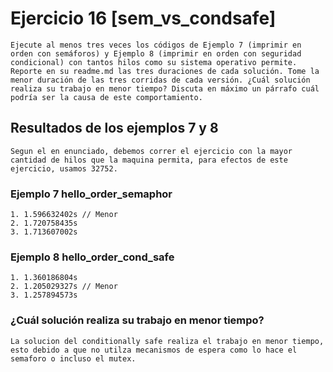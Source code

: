 # Ejercicio 16 [sem_vs_condsafe]
    Ejecute al menos tres veces los códigos de Ejemplo 7 (imprimir en orden con semáforos) y Ejemplo 8 (imprimir en orden con seguridad condicional) con tantos hilos como su sistema operativo permite. Reporte en su readme.md las tres duraciones de cada solución. Tome la menor duración de las tres corridas de cada versión. ¿Cuál solución realiza su trabajo en menor tiempo? Discuta en máximo un párrafo cuál podría ser la causa de este comportamiento.

## Resultados de los ejemplos 7 y 8

    Segun el en enunciado, debemos correr el ejercicio con la mayor cantidad de hilos que la maquina permita, para efectos de este ejercicio, usamos 32752.

### Ejemplo 7 hello_order_semaphor
    1. 1.596632402s // Menor
    2. 1.720758435s
    3. 1.713607002s

### Ejemplo 8 hello_order_cond_safe
    1. 1.360186804s 
    2. 1.205029327s // Menor
    3. 1.257894573s 

### ¿Cuál solución realiza su trabajo en menor tiempo?
    La solucion del conditionally safe realiza el trabajo en menor tiempo, esto debido a que no utilza mecanismos de espera como lo hace el semaforo o incluso el mutex.

   